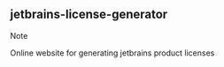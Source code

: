 ## jetbrains-license-generator

> [!NOTE]
>
> Online website for generating jetbrains product licenses
